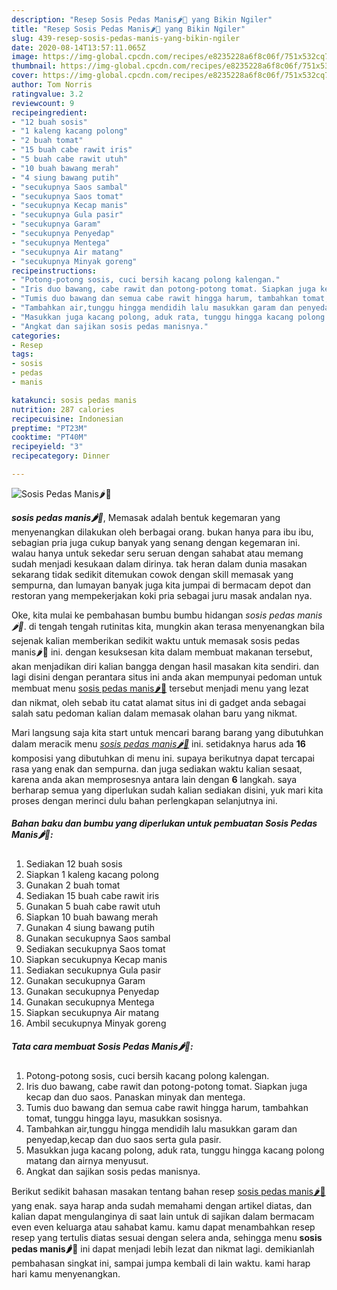 ```yaml
---
description: "Resep Sosis Pedas Manis🌶🍅 yang Bikin Ngiler"
title: "Resep Sosis Pedas Manis🌶🍅 yang Bikin Ngiler"
slug: 439-resep-sosis-pedas-manis-yang-bikin-ngiler
date: 2020-08-14T13:57:11.065Z
image: https://img-global.cpcdn.com/recipes/e8235228a6f8c06f/751x532cq70/sosis-pedas-manis🌶🍅-foto-resep-utama.jpg
thumbnail: https://img-global.cpcdn.com/recipes/e8235228a6f8c06f/751x532cq70/sosis-pedas-manis🌶🍅-foto-resep-utama.jpg
cover: https://img-global.cpcdn.com/recipes/e8235228a6f8c06f/751x532cq70/sosis-pedas-manis🌶🍅-foto-resep-utama.jpg
author: Tom Norris
ratingvalue: 3.2
reviewcount: 9
recipeingredient:
- "12 buah sosis"
- "1 kaleng kacang polong"
- "2 buah tomat"
- "15 buah cabe rawit iris"
- "5 buah cabe rawit utuh"
- "10 buah bawang merah"
- "4 siung bawang putih"
- "secukupnya Saos sambal"
- "secukupnya Saos tomat"
- "secukupnya Kecap manis"
- "secukupnya Gula pasir"
- "secukupnya Garam"
- "secukupnya Penyedap"
- "secukupnya Mentega"
- "secukupnya Air matang"
- "secukupnya Minyak goreng"
recipeinstructions:
- "Potong-potong sosis, cuci bersih kacang polong kalengan."
- "Iris duo bawang, cabe rawit dan potong-potong tomat. Siapkan juga kecap dan duo saos. Panaskan minyak dan mentega."
- "Tumis duo bawang dan semua cabe rawit hingga harum, tambahkan tomat, tunggu hingga layu, masukkan sosisnya."
- "Tambahkan air,tunggu hingga mendidih lalu masukkan garam dan penyedap,kecap dan duo saos serta gula pasir."
- "Masukkan juga kacang polong, aduk rata, tunggu hingga kacang polong matang dan airnya menyusut."
- "Angkat dan sajikan sosis pedas manisnya."
categories:
- Resep
tags:
- sosis
- pedas
- manis

katakunci: sosis pedas manis 
nutrition: 287 calories
recipecuisine: Indonesian
preptime: "PT23M"
cooktime: "PT40M"
recipeyield: "3"
recipecategory: Dinner

---
```



![Sosis Pedas Manis🌶🍅](https://img-global.cpcdn.com/recipes/e8235228a6f8c06f/751x532cq70/sosis-pedas-manis🌶🍅-foto-resep-utama.jpg)

<b><i>sosis pedas manis🌶🍅</i></b>, Memasak adalah bentuk kegemaran yang menyenangkan dilakukan oleh berbagai orang. bukan hanya para ibu ibu, sebagian pria juga cukup banyak yang senang dengan kegemaran ini. walau hanya untuk sekedar seru seruan dengan sahabat atau memang sudah menjadi kesukaan dalam dirinya. tak heran dalam dunia masakan sekarang tidak sedikit ditemukan cowok dengan skill memasak yang sempurna, dan lumayan banyak juga kita jumpai di bermacam depot dan restoran yang mempekerjakan koki pria sebagai juru masak andalan nya.



Oke, kita mulai ke pembahasan bumbu bumbu hidangan <i>sosis pedas manis🌶🍅</i>. di tengah tengah rutinitas kita, mungkin akan terasa menyenangkan bila sejenak kalian memberikan sedikit waktu untuk memasak sosis pedas manis🌶🍅 ini. dengan kesuksesan kita dalam membuat makanan tersebut, akan menjadikan diri kalian bangga dengan hasil masakan kita sendiri. dan lagi disini dengan perantara situs ini anda akan mempunyai pedoman untuk membuat menu <u>sosis pedas manis🌶🍅</u> tersebut menjadi menu yang lezat dan nikmat, oleh sebab itu catat alamat situs ini di gadget anda sebagai salah satu pedoman kalian dalam memasak olahan baru yang nikmat.


Mari langsung saja kita start untuk mencari barang barang yang dibutuhkan dalam meracik menu <u><i>sosis pedas manis🌶🍅</i></u> ini. setidaknya harus ada <b>16</b> komposisi yang dibutuhkan di menu ini. supaya berikutnya dapat tercapai rasa yang enak dan sempurna. dan juga sediakan waktu kalian sesaat, karena anda akan memprosesnya antara lain dengan <b>6</b> langkah. saya berharap semua yang diperlukan sudah kalian sediakan disini, yuk mari kita proses dengan merinci dulu bahan perlengkapan selanjutnya ini.

<!--inarticleads1-->

##### Bahan baku dan bumbu yang diperlukan untuk pembuatan Sosis Pedas Manis🌶🍅:

1. Sediakan 12 buah sosis
1. Siapkan 1 kaleng kacang polong
1. Gunakan 2 buah tomat
1. Sediakan 15 buah cabe rawit iris
1. Gunakan 5 buah cabe rawit utuh
1. Siapkan 10 buah bawang merah
1. Gunakan 4 siung bawang putih
1. Gunakan secukupnya Saos sambal
1. Sediakan secukupnya Saos tomat
1. Siapkan secukupnya Kecap manis
1. Sediakan secukupnya Gula pasir
1. Gunakan secukupnya Garam
1. Gunakan secukupnya Penyedap
1. Gunakan secukupnya Mentega
1. Siapkan secukupnya Air matang
1. Ambil secukupnya Minyak goreng




<!--inarticleads2-->

##### Tata cara membuat Sosis Pedas Manis🌶🍅:

1. Potong-potong sosis, cuci bersih kacang polong kalengan.
1. Iris duo bawang, cabe rawit dan potong-potong tomat. Siapkan juga kecap dan duo saos. Panaskan minyak dan mentega.
1. Tumis duo bawang dan semua cabe rawit hingga harum, tambahkan tomat, tunggu hingga layu, masukkan sosisnya.
1. Tambahkan air,tunggu hingga mendidih lalu masukkan garam dan penyedap,kecap dan duo saos serta gula pasir.
1. Masukkan juga kacang polong, aduk rata, tunggu hingga kacang polong matang dan airnya menyusut.
1. Angkat dan sajikan sosis pedas manisnya.




Berikut sedikit bahasan masakan tentang bahan resep <u>sosis pedas manis🌶🍅</u> yang enak. saya harap anda sudah memahami dengan artikel diatas, dan kalian dapat mengulanginya di saat lain untuk di sajikan dalam bermacam even even keluarga atau sahabat kamu. kamu dapat menambahkan resep resep yang tertulis diatas sesuai dengan selera anda, sehingga menu <b>sosis pedas manis🌶🍅</b> ini dapat menjadi lebih lezat dan nikmat lagi. demikianlah pembahasan singkat ini, sampai jumpa kembali di lain waktu. kami harap hari kamu menyenangkan.
